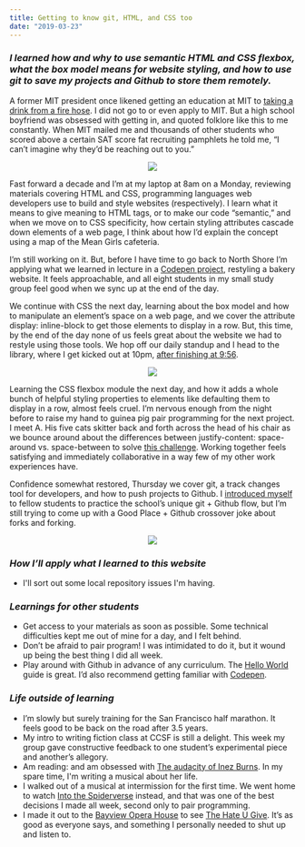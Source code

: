 ```yaml
---
title: Getting to know git, HTML, and CSS too
date: "2019-03-23"
---
```


### _I learned how and why to use semantic HTML and CSS flexbox, what the box model means for website styling, and how to use git to save my projects and Github to store them remotely._

A former MIT president once likened getting an education at MIT to [taking a drink from a fire hose](https://mitadmissions.org/help/faq/drinking-from-a-firehose/). I did not go to or even apply to MIT. But a high school boyfriend was obsessed with getting in, and quoted folklore like this to me constantly. When MIT mailed me and thousands of other students who scored above a certain SAT score fat recruiting pamphlets he told me, “I can’t imagine why they’d be reaching out to you.” 

<p align="center">
    <img src= "https://media.giphy.com/media/12eUzNXMLn51Bu/giphy.gif">
</p>
  
Fast forward a decade and I’m at my laptop at 8am on a Monday, reviewing materials covering HTML and CSS, programming languages web developers use to build and style websites (respectively). I learn what it means to give meaning to HTML tags, or to make our code “semantic,” and when we move on to CSS specificity, how certain styling attributes cascade down elements of a web page, I think about how I’d explain the concept using a map of the Mean Girls cafeteria. 

I’m still working on it. But, before I have time to go back to North Shore I’m applying what we learned in lecture in a [Codepen project](https://codepen.io/kimberlee/pen/KEBdOy), restyling a bakery website. It feels approachable, and all eight students in my small study group feel good when we sync up at the end of the day. 
 
We continue with CSS the next day, learning about the box model and how to manipulate an element’s space on a web page, and we cover the attribute display: inline-block to get those elements to display in a row. But, this time, by the end of the day none of us feels great about the website we had to restyle using those tools. We hop off our daily standup and I head to the library, where I get kicked out at 10pm, [after finishing at 9:56](https://codepen.io/kimberlee/pen/jJvBaa?editors=1100).  

<p align="center">
    <img src= "https://media.giphy.com/media/ILLJoD7KWZxCg/giphy.gif">
</p>

Learning the CSS flexbox module the next day, and how it adds a whole bunch of helpful styling properties to elements like defaulting them to display in a row, almost feels cruel. I’m nervous enough from the night before to raise my hand to guinea pig pair programming for the next project. I meet A. His five cats skitter back and forth across the head of his chair as we bounce around about the differences between justify-content: space-around vs. space-between to solve [this challenge](https://github.com/kimberleejohnson/UI-III-Flexbox). Working together feels satisfying and immediately collaborative in a way few of my other work experiences have. 

Confidence somewhat restored, Thursday we cover git, a track changes tool for developers, and how to push projects to Github. I [introduced myself](https://github.com/kimberleejohnson/Lambda-Hello) to fellow students to practice the school’s unique git + Github flow, but I’m still trying to come up with a Good Place + Github crossover joke about forks and forking. 

<p align="center">
    <img src= "https://media.giphy.com/media/3oxHQKW9lw6rK9kYtq/giphy.gif">
</p>

### _How I’ll apply what I learned to this website_ 
- I'll sort out some local repository issues I'm having. 

### _Learnings for other students_ 
- Get access to your materials as soon as possible. Some technical difficulties kept me out of mine for a day, and I felt behind. 
- Don’t be afraid to pair program! I was intimidated to do it, but it wound up being the best thing I did all week. 
- Play around with Github in advance of any curriculum. The [Hello World](https://guides.github.com/activities/hello-world/) guide is great. I’d also recommend getting familiar with [Codepen](https://codepen.io/). 

### _Life outside of learning_
- I’m slowly but surely training for the San Francisco half marathon. It feels good to be back on the road after 3.5 years. 
- My intro to writing fiction class at CCSF is still a delight. This week my group gave constructive feedback to one student’s experimental piece and another’s allegory. 
- Am reading: and am obsessed with [The audacity of Inez Burns](https://www.goodreads.com/book/show/36675567-the-audacity-of-inez-burns?ac=1&from_search=true). In my spare time, I'm writing a musical about her life.   
- I walked out of a musical at intermission for the first time. We went home to watch [Into the Spiderverse](https://www.youtube.com/watch?v=tg52up16eq0) instead, and that was one of the best decisions I made all week, second only to pair programming. 
- I made it out to the [Bayview Opera House](http://bvoh.org/) to see [The Hate U Give](https://www.youtube.com/watch?v=3MM8OkVT0hw). It’s as good as everyone says, and something I personally needed to shut up and listen to. 


